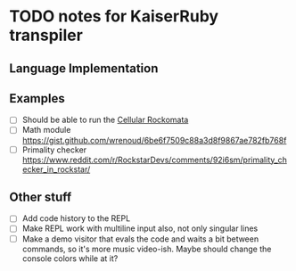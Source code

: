 # TODO notes for KaiserRuby transpiler

## Language Implementation

## Examples

- [ ] Should be able to run the [Cellular Rockomata](https://github.com/Rifhutch/cellular-rocktomata)
- [ ] Math module https://gist.github.com/wrenoud/6be6f7509c88a3d8f9867ae782fb768f
- [ ] Primality checker https://www.reddit.com/r/RockstarDevs/comments/92i6sm/primality_checker_in_rockstar/

## Other stuff

- [ ] Add code history to the REPL
- [ ] Make REPL work with multiline input also, not only singular lines
- [ ] Make a demo visitor that evals the code and waits a bit between commands, so it's more music video-ish. Maybe should change the console colors while at it?
